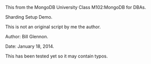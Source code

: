 This from the MongoDB University Class M102:MongoDB for DBAs.

Sharding Setup Demo.

This is not an original script by me the author.

Author: Bill Glennon.

Date: January 18, 2014.

This has been tested yet so it may contain typos.